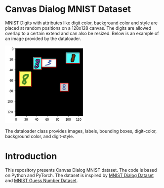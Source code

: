 # Canvas Dialog MNIST Dataset
MNIST Digits with attributes like digit color, background color and style are placed at random positions on a 128x128 canvas. The digits are allowed overlap to a certain extend and can also be resized. Below is an example of an image provided by the dataloader. 

![](resized.png)

The dataloader class provides images, labels, bounding boxes, digit-color, background color, and digit-style. 

# Introduction 
This repository presents Canvas Dialog MNIST dataset. The code is based on Python and PyTorch. The dataset is inspired by [MNIST Dialog Dataset][1] and [MNIST Guess Number Dataset][2]. 

[1]: http://cvlab.postech.ac.kr/research/attmem/
[2]: https://github.com/ruizhaogit/MNIST-GuessNumber
